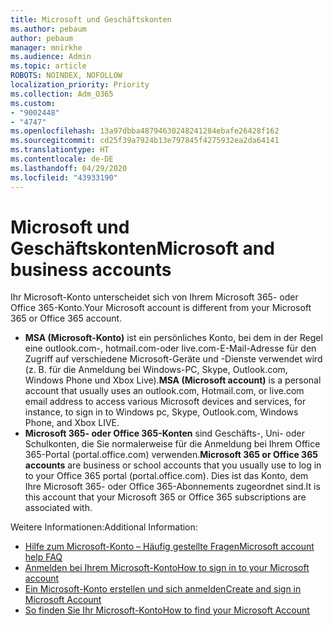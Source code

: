 ```yaml
---
title: Microsoft und Geschäftskonten
ms.author: pebaum
author: pebaum
manager: mnirkhe
ms.audience: Admin
ms.topic: article
ROBOTS: NOINDEX, NOFOLLOW
localization_priority: Priority
ms.collection: Adm_O365
ms.custom:
- "9002448"
- "4747"
ms.openlocfilehash: 13a97dbba48794630248241284ebafe26428f162
ms.sourcegitcommit: cd25f39a7924b13e797845f4275932ea2da64141
ms.translationtype: HT
ms.contentlocale: de-DE
ms.lasthandoff: 04/29/2020
ms.locfileid: "43933190"
---
```

# <a name="microsoft-and-business-accounts"></a><span data-ttu-id="a88ed-102">Microsoft und Geschäftskonten</span><span class="sxs-lookup"><span data-stu-id="a88ed-102">Microsoft and business accounts</span></span>

<span data-ttu-id="a88ed-103">Ihr Microsoft-Konto unterscheidet sich von Ihrem Microsoft 365- oder Office 365-Konto.</span><span class="sxs-lookup"><span data-stu-id="a88ed-103">Your Microsoft account is different from your Microsoft 365 or Office 365 account.</span></span>

- <span data-ttu-id="a88ed-104">**MSA (Microsoft-Konto)** ist ein persönliches Konto, bei dem in der Regel eine outlook.com-, hotmail.com-oder live.com-E-Mail-Adresse für den Zugriff auf verschiedene Microsoft-Geräte und -Dienste verwendet wird (z. B. für die Anmeldung bei Windows-PC, Skype, Outlook.com, Windows Phone und Xbox Live).</span><span class="sxs-lookup"><span data-stu-id="a88ed-104">**MSA (Microsoft account)** is a personal account that usually uses an outlook.com, Hotmail.com, or live.com email address to access various Microsoft devices and services, for instance, to sign in to Windows pc, Skype, Outlook.com, Windows Phone, and Xbox LIVE.</span></span>
- <span data-ttu-id="a88ed-105">**Microsoft 365- oder Office 365-Konten** sind Geschäfts-, Uni- oder Schulkonten, die Sie normalerweise für die Anmeldung bei Ihrem Office 365-Portal (portal.office.com) verwenden.</span><span class="sxs-lookup"><span data-stu-id="a88ed-105">**Microsoft 365 or Office 365 accounts** are business or school accounts that you usually use to log in to your Office 365 portal (portal.office.com).</span></span> <span data-ttu-id="a88ed-106">Dies ist das Konto, dem Ihre Microsoft 365- oder Office 365-Abonnements zugeordnet sind.</span><span class="sxs-lookup"><span data-stu-id="a88ed-106">It is this account that your Microsoft 365 or Office 365 subscriptions are associated with.</span></span>

<span data-ttu-id="a88ed-107">Weitere Informationen:</span><span class="sxs-lookup"><span data-stu-id="a88ed-107">Additional Information:</span></span>

- [<span data-ttu-id="a88ed-108">Hilfe zum Microsoft-Konto – Häufig gestellte Fragen</span><span class="sxs-lookup"><span data-stu-id="a88ed-108">Microsoft account help FAQ</span></span>](https://support.microsoft.com/hub/4294457/microsoft-account-help) 
- [<span data-ttu-id="a88ed-109">Anmelden bei Ihrem Microsoft-Konto</span><span class="sxs-lookup"><span data-stu-id="a88ed-109">How to sign in to your Microsoft account</span></span>](https://support.microsoft.com/help/4028195/microsoft-account-how-to-sign-in)
- [<span data-ttu-id="a88ed-110">Ein Microsoft-Konto erstellen und sich anmelden</span><span class="sxs-lookup"><span data-stu-id="a88ed-110">Create and sign in Microsoft Account</span></span>](https://account.microsoft.com/account)
- [<span data-ttu-id="a88ed-111">So finden Sie Ihr Microsoft-Konto</span><span class="sxs-lookup"><span data-stu-id="a88ed-111">How to find your Microsoft Account</span></span>](https://support.microsoft.com/help/13811/microsoft-account-how-to-find)
